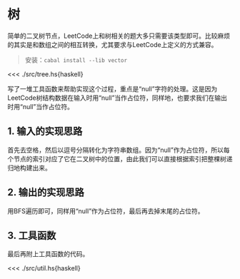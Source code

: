 # 树

简单的二叉树节点，LeetCode上和树相关的题大多只需要该类型即可。比较麻烦的其实是和数组之间的相互转换，尤其要求与LeetCode上定义的方式兼容。

> 安装：`cabal install --lib vector`

<<< ./src/tree.hs{haskell}

写了一堆工具函数来帮助实现这个过程，重点是“null”字符的处理。这是因为LeetCode树结构数据在输入时用“null”当作占位符，同样地，也要求我们在输出时用“null”当作占位符。

## 1. 输入的实现思路

首先去空格，然后以逗号分隔转化为字符串数组。因为“null”作为占位符，所以每个节点的索引对应了它在二叉树中的位置，由此我们可以直接根据索引把整棵树递归地构建出来。

## 2. 输出的实现思路

用BFS遍历即可，同样用“null”作为占位符，最后再去掉末尾的占位符。

## 3. 工具函数

最后再附上工具函数的代码。

<<< ./src/util.hs{haskell}
